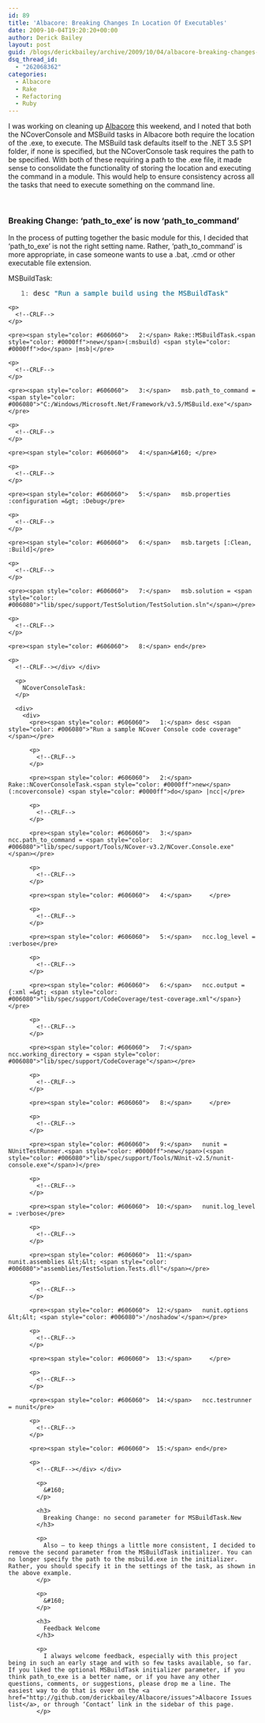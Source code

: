 ```yaml
---
id: 89
title: 'Albacore: Breaking Changes In Location Of Executables'
date: 2009-10-04T19:20:20+00:00
author: Derick Bailey
layout: post
guid: /blogs/derickbailey/archive/2009/10/04/albacore-breaking-changes-in-location-of-executables.aspx
dsq_thread_id:
  - "262068362"
categories:
  - Albacore
  - Rake
  - Refactoring
  - Ruby
---
```

I was working on cleaning up [Albacore](http://github.com/derickbailey/Albacore) this weekend, and I noted that both the NCoverConsole and MSBuild tasks in Albacore both require the location of the .exe, to execute. The MSBuild task defaults itself to the .NET 3.5 SP1 folder, if none is specified, but the NCoverConsole task requires the path to be specified. With both of these requiring a path to the .exe file, it made sense to consolidate the functionality of storing the location and executing the command in a module. This would help to ensure consistency across all the tasks that need to execute something on the command line. 

&#160;

### Breaking Change: ‘path\_to\_exe’ is now ‘path\_to\_command’

In the process of putting together the basic module for this, I decided that ‘path\_to\_exe’ is not the right setting name. Rather, ‘path\_to\_command’ is more appropriate, in case someone wants to use a .bat, .cmd or other executable file extension. 

MSBuildTask:

<div>
  <div>
    <pre><span style="color: #606060">   1:</span> desc <span style="color: #006080">"Run a sample build using the MSBuildTask"</span></pre>
    
    <p>
      <!--CRLF-->
    </p>
    
    <pre><span style="color: #606060">   2:</span> Rake::MSBuildTask.<span style="color: #0000ff">new</span>(:msbuild) <span style="color: #0000ff">do</span> |msb|</pre>
    
    <p>
      <!--CRLF-->
    </p>
    
    <pre><span style="color: #606060">   3:</span>   msb.path_to_command = <span style="color: #006080">"C:/Windows/Microsoft.Net/Framework/v3.5/MSBuild.exe"</span>  </pre>
    
    <p>
      <!--CRLF-->
    </p>
    
    <pre><span style="color: #606060">   4:</span>&#160; </pre>
    
    <p>
      <!--CRLF-->
    </p>
    
    <pre><span style="color: #606060">   5:</span>   msb.properties :configuration =&gt; :Debug</pre>
    
    <p>
      <!--CRLF-->
    </p>
    
    <pre><span style="color: #606060">   6:</span>   msb.targets [:Clean, :Build]</pre>
    
    <p>
      <!--CRLF-->
    </p>
    
    <pre><span style="color: #606060">   7:</span>   msb.solution = <span style="color: #006080">"lib/spec/support/TestSolution/TestSolution.sln"</span></pre>
    
    <p>
      <!--CRLF-->
    </p>
    
    <pre><span style="color: #606060">   8:</span> end</pre>
    
    <p>
      <!--CRLF--></div> </div> 
      
      <p>
        NCoverConsoleTask:
      </p>
      
      <div>
        <div>
          <pre><span style="color: #606060">   1:</span> desc <span style="color: #006080">"Run a sample NCover Console code coverage"</span></pre>
          
          <p>
            <!--CRLF-->
          </p>
          
          <pre><span style="color: #606060">   2:</span> Rake::NCoverConsoleTask.<span style="color: #0000ff">new</span>(:ncoverconsole) <span style="color: #0000ff">do</span> |ncc|</pre>
          
          <p>
            <!--CRLF-->
          </p>
          
          <pre><span style="color: #606060">   3:</span>   ncc.path_to_command = <span style="color: #006080">"lib/spec/support/Tools/NCover-v3.2/NCover.Console.exe"</span></pre>
          
          <p>
            <!--CRLF-->
          </p>
          
          <pre><span style="color: #606060">   4:</span>     </pre>
          
          <p>
            <!--CRLF-->
          </p>
          
          <pre><span style="color: #606060">   5:</span>   ncc.log_level = :verbose</pre>
          
          <p>
            <!--CRLF-->
          </p>
          
          <pre><span style="color: #606060">   6:</span>   ncc.output = {:xml =&gt; <span style="color: #006080">"lib/spec/support/CodeCoverage/test-coverage.xml"</span>}</pre>
          
          <p>
            <!--CRLF-->
          </p>
          
          <pre><span style="color: #606060">   7:</span>   ncc.working_directory = <span style="color: #006080">"lib/spec/support/CodeCoverage"</span></pre>
          
          <p>
            <!--CRLF-->
          </p>
          
          <pre><span style="color: #606060">   8:</span>     </pre>
          
          <p>
            <!--CRLF-->
          </p>
          
          <pre><span style="color: #606060">   9:</span>   nunit = NUnitTestRunner.<span style="color: #0000ff">new</span>(<span style="color: #006080">"lib/spec/support/Tools/NUnit-v2.5/nunit-console.exe"</span>)</pre>
          
          <p>
            <!--CRLF-->
          </p>
          
          <pre><span style="color: #606060">  10:</span>   nunit.log_level = :verbose</pre>
          
          <p>
            <!--CRLF-->
          </p>
          
          <pre><span style="color: #606060">  11:</span>   nunit.assemblies &lt;&lt; <span style="color: #006080">"assemblies/TestSolution.Tests.dll"</span></pre>
          
          <p>
            <!--CRLF-->
          </p>
          
          <pre><span style="color: #606060">  12:</span>   nunit.options &lt;&lt; <span style="color: #006080">'/noshadow'</span></pre>
          
          <p>
            <!--CRLF-->
          </p>
          
          <pre><span style="color: #606060">  13:</span>     </pre>
          
          <p>
            <!--CRLF-->
          </p>
          
          <pre><span style="color: #606060">  14:</span>   ncc.testrunner = nunit</pre>
          
          <p>
            <!--CRLF-->
          </p>
          
          <pre><span style="color: #606060">  15:</span> end</pre>
          
          <p>
            <!--CRLF--></div> </div> 
            
            <p>
              &#160;
            </p>
            
            <h3>
              Breaking Change: no second parameter for MSBuildTask.New
            </h3>
            
            <p>
              Also – to keep things a little more consistent, I decided to remove the second parameter from the MSBuildTask initializer. You can no longer specify the path to the msbuild.exe in the initializer. Rather, you should specify it in the settings of the task, as shown in the above example.
            </p>
            
            <p>
              &#160;
            </p>
            
            <h3>
              Feedback Welcome
            </h3>
            
            <p>
              I always welcome feedback, especially with this project being in such an early stage and with so few tasks available, so far. If you liked the optional MSBuildTask initializer parameter, if you think path_to_exe is a better name, or if you have any other questions, comments, or suggestions, please drop me a line. The easiest way to do that is over on the <a href="http://github.com/derickbailey/Albacore/issues">Albacore Issues list</a>, or through ‘Contact’ link in the sidebar of this page.
            </p>